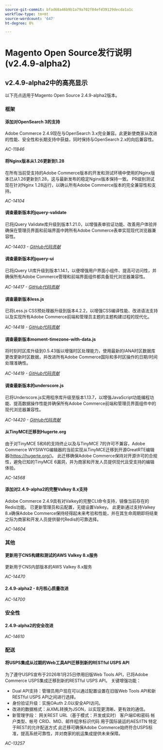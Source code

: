 ```yaml
---
source-git-commit: bfad68a46b9b1a79a702f04efd39129decda1a1c
workflow-type: tm+mt
source-wordcount: '647'
ht-degree: 0%

---
```

# Magento Open Source发行说明(v2.4.9-alpha2)

## v2.4.9-alpha2中的高亮显示

以下亮点适用于Magento Open Source 2.4.9-alpha2版本。

### 框架

#### 添加对OpenSearch 3的支持

Adobe Commerce 2.4.9现在与OpenSearch 3.x完全兼容。此更新使商家从改进的性能、安全性和长期支持中获益，同时保持与OpenSearch 2.x的向后兼容性。

_AC-11846_

#### 将Nginx版本从1.26更新到1.28

在所有当前受支持的Adobe Commerce版本的开发和测试环境中使用的Nginx版本已从1.26更新到1.28，这与最新发布的稳定Nginx版本保持一致。
PR级别测试现在针对Nginx 1.28运行，以确认所有Adobe Commerce版本的完全兼容性和支持。

_AC-14104_

#### 调查最新版本的jquery-validate

已将jQuery Validate库升级到版本1.21.0，以增强表单验证功能、改善用户体验并确保在管理员界面和前端界面中跨所有Adobe Commerce表单实现现代浏览器兼容性。

_AC-14403 - [GitHub代码贡献](https://github.com/magento/magento2/commit/98b2848a)_

#### 调查最新版本的jquery-ui

已将jQuery UI库升级到版本1.14.1，以便增强用户界面小组件、提高可访问性，并确保所有Adobe Commerce管理和前端界面组件都具备现代浏览器兼容性。

_AC-14417 - [GitHub代码贡献](https://github.com/magento/magento2/commit/77c589a6)_

#### 调查最新版本less.js

已将Less.js CSS预处理器升级到版本4.2.2，以增强CSS编译性能、改进语法支持以及实现所有Adobe Commerce前端和管理员主题的主题构建过程的现代化。

_AC-14418 - [GitHub代码贡献](https://github.com/magento/magento2/commit/98b2848a)_

#### 调查最新版本moment-timezone-with-data.js

将时刻时区库升级到0.5.43版以增强时区处理能力，使用最新的IANA时区数据库更改更新时区数据，并改进所有Adobe Commerce国际和多时区操作的日期/时间处理准确性。

_AC-14419 - [GitHub代码贡献](https://github.com/magento/magento2/commit/98b2848a)_

#### 调查最新版本的underscore.js

已将Underscore.js实用程序库升级至版本1.13.7，以增强JavaScript功能编程功能、提高数据操作性能并确保所有Adobe Commerce前端和管理员界面组件中的现代浏览器兼容性。

_AC-14420 - [GitHub代码贡献](https://github.com/magento/magento2/commit/98b2848a)_

#### 从TinyMCE迁移到Hugerte.org

由于对TinyMCE 5和6的支持终止以及与TinyMCE 7的许可不兼容，Adobe Commerce WYSIWYG编辑器的当前实现从TinyMCE迁移到开源GreatRTE编辑器(https://hugerte.org/)。
此迁移确保Adobe Commerce保持对开源许可的合规性，避免已知的TinyMCE 6漏洞，并为商家和开发人员提供现代且受支持的编辑体验。

_AC-14568_

#### 添加对2.4.9-alpha2的完整Valkey 8.x支持

Adobe Commerce 2.4.9具有对Valkey的完整CLI命令支持，镜像当前存在的Redis功能。 已更新管理员和云配置，无缝设置Valkey。
此更新通过支持Valkey 8.x确保Adobe Commerce保持经得起未来考验和性能，并在其生命周期即将结束之际为商家和开发人员提供替代Redis的可靠选择。

_AC-14604_

### 其他

#### 更新用于CNS构建和测试的AWS Valkey 8.x服务

更新用于CNS内部版本的AWS Valkey 8.x服务

_AC-14470_

#### 2.4.9-alpha2 - 8月核心质量改进

_AC-14700_

### 安全性

#### 2.4.9-alpha2的安全改进

_AC-14610_

### 配送

#### 将USPS集成从过期的Web工具API迁移到新的RESTful USPS API

为了遵守USPS宣布于2026年1月25日停用旧版Web Tools API，已将Adobe Commerce USPS集成迁移到新的RESTful USPS API。
关键增强功能：
- Dual API支持：管理员用户现在可以通过配置设置在旧版Web Tools API和新RESTful USPS API之间进行选择。
- 身份验证升级：实施OAuth 2.0以安全API访问。
- 改进的数据格式：从XML转换为JSON，以实现更清晰、更有效的通信。
- 新管理字段：
网关REST URL（基于模式：开发或实时）
客户端ID和密码
帐户类型、帐号
CRID、MID、邮件程序标识代码
用于国际装运的AES/ITN
特定于REST的允许配送方式
此迁移可确保Adobe Commerce始终符合USPS标准，提高系统可靠性，并对商家的航运集成提供未来保障。

_AC-13257_
